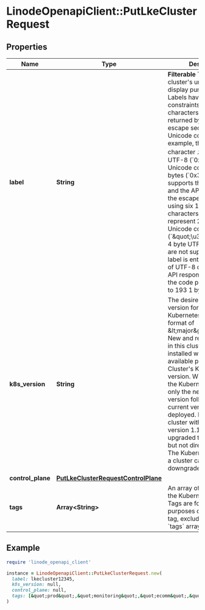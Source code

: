 # LinodeOpenapiClient::PutLkeClusterRequest

## Properties

| Name | Type | Description | Notes |
| ---- | ---- | ----------- | ----- |
| **label** | **String** | __Filterable__ This Kubernetes cluster&#39;s unique label for display purposes only. Labels have the following constraints:    - UTF-8 characters will be returned by the API using escape sequences of their Unicode code points. For example, the Japanese character _か_ is 3 bytes in UTF-8 (&#x60;0xE382AB&#x60;). Its Unicode code point is 2 bytes (&#x60;0x30AB&#x60;). APIv4 supports this character and the API will return it as the escape sequence using six 1 byte characters which represent 2 bytes of Unicode code point (&#x60;\&quot;\\u30ab\&quot;&#x60;).    - 4 byte UTF-8 characters are not supported.    - If the label is entirely composed of UTF-8 characters, the API response will return the code points using up to 193 1 byte characters. | [optional] |
| **k8s_version** | **String** | The desired Kubernetes version for this Kubernetes cluster in the format of &amp;lt;major&amp;gt;.&amp;lt;minor&amp;gt;. New and recycled Nodes in this cluster will be installed with the latest available patch for the Cluster&#39;s Kubernetes version.  When upgrading the Kubernetes version, only the next latest minor version following the current version can be deployed. For example, a cluster with Kubernetes version 1.19 can be upgraded to version 1.20, but not directly to 1.21.  The Kubernetes version of a cluster can not be downgraded. | [optional] |
| **control_plane** | [**PutLkeClusterRequestControlPlane**](PutLkeClusterRequestControlPlane.md) |  | [optional] |
| **tags** | **Array&lt;String&gt;** | An array of tags applied to the Kubernetes cluster. Tags are for organizational purposes only. To delete a tag, exclude it from your &#x60;tags&#x60; array. | [optional] |

## Example

```ruby
require 'linode_openapi_client'

instance = LinodeOpenapiClient::PutLkeClusterRequest.new(
  label: lkecluster12345,
  k8s_version: null,
  control_plane: null,
  tags: [&quot;prod&quot;,&quot;monitoring&quot;,&quot;ecomm&quot;,&quot;blog&quot;]
)
```

